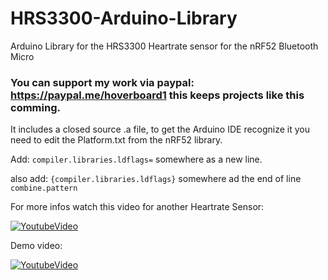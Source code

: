 # HRS3300-Arduino-Library
Arduino Library for the HRS3300 Heartrate sensor for the nRF52 Bluetooth Micro

### You can support my work via paypal: https://paypal.me/hoverboard1 this keeps projects like this comming.

It includes a closed source .a file, to get the Arduino IDE recognize it you need to edit the Platform.txt from the nRF52 library.


Add: ```compiler.libraries.ldflags=``` somewhere as a new line.

also add: ```{compiler.libraries.ldflags}``` somewhere ad the end of line ```combine.pattern```

For more infos watch this video for another Heartrate Sensor: 

[![YoutubeVideo](https://img.youtube.com/vi/E0W65KbaeA8/0.jpg)](https://www.youtube.com/watch?v=E0W65KbaeA8)

Demo video:

[![YoutubeVideo](https://img.youtube.com/vi/I8Ch9Db_a7M/0.jpg)](https://www.youtube.com/watch?v=I8Ch9Db_a7M)
